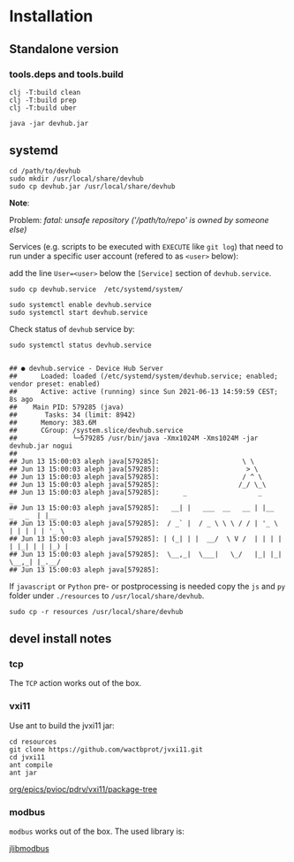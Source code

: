 # Installation

## Standalone version
 
### tools.deps and tools.build

```shell
clj -T:build clean
clj -T:build prep
clj -T:build uber
```

```shell
java -jar devhub.jar
```

## systemd

```shell
cd /path/to/devhub
sudo mkdir /usr/local/share/devhub
sudo cp devhub.jar /usr/local/share/devhub
```

**Note**: 

Problem: *fatal: unsafe repository ('/path/to/repo' is owned by someone else)*

Services (e.g. scripts to be executed with `EXECUTE` like `git log`)
that need to run under a specific user account (refered to as `<user>`
below):

add the line `User=<user>` below the `[Service]` section of
`devhub.service`.



```shell
sudo cp devhub.service  /etc/systemd/system/

sudo systemctl enable devhub.service
sudo systemctl start devhub.service
```

Check status of `devhub` service by:

```shell
sudo systemctl status devhub.service


## ● devhub.service - Device Hub Server
##      Loaded: loaded (/etc/systemd/system/devhub.service; enabled; vendor preset: enabled)
##      Active: active (running) since Sun 2021-06-13 14:59:59 CEST; 8s ago
##    Main PID: 579285 (java)
##       Tasks: 34 (limit: 8942)
##      Memory: 383.6M
##      CGroup: /system.slice/devhub.service
##              └─579285 /usr/bin/java -Xmx1024M -Xms1024M -jar devhub.jar nogui
##
## Jun 13 15:00:03 aleph java[579285]:                     \ \
## Jun 13 15:00:03 aleph java[579285]:                      > \
## Jun 13 15:00:03 aleph java[579285]:                     / ^ \
## Jun 13 15:00:03 aleph java[579285]:                    /_/ \_\
## Jun 13 15:00:03 aleph java[579285]:      _                  _               _
## Jun 13 15:00:03 aleph java[579285]:   __| |   ___  __   __ | |__    _   _  | |__
## Jun 13 15:00:03 aleph java[579285]:  / _` |  / _ \ \ \ / / | '_ \  | | | | | '_ \
## Jun 13 15:00:03 aleph java[579285]: | (_| | |  __/  \ V /  | | | | | |_| | | |_) |
## Jun 13 15:00:03 aleph java[579285]:  \__,_|  \___|   \_/   |_| |_|  \__,_| |_.__/
## Jun 13 15:00:03 aleph java[579285]:
```

If `javascript` or `Python` pre- or postprocessing is needed copy the
`js` and `py` folder under `./resources` to `/usr/local/share/devhub`.


```shell
sudo cp -r resources /usr/local/share/devhub
```

## devel install notes

### tcp

The `TCP` action works out of the box.

### vxi11

Use ant to build the jvxi11 jar:

```
cd resources
git clone https://github.com/wactbprot/jvxi11.git
cd jvxi11
ant compile
ant jar
```

[org/epics/pvioc/pdrv/vxi11/package-tree](http://epics-pvdata.sourceforge.net/docbuild/pvIOCJava/2.0-BETA/documentation/html/org/epics/pvioc/pdrv/vxi11/package-tree.html)

### modbus

`modbus` works out of the box. The used library is:

[jlibmodbus](https://mvnrepository.com/artifact/com.github.kochedykov/jlibmodbus/1.2.9.0)
